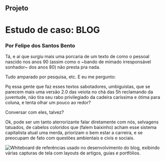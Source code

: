 ## Projeto

# Estudo de caso: BLOG

### Por Felipe dos Santos Bento

Tá, e aí que surgiu mais uma porcaria de um texto de como o pessoal nascido nos anos 90 (assim como o ~bando de mimado
irresponsável sonhador~ dos anos 80) não presta pra nada.

Tudo amparado por pesquisa, etc. E eu me pergunto:

Pq essa gente que faz esses textos sabotadores, umbiguistas, que se parecem mais uma versão 2.0 das veiota no chá das
5h reclamando da juventude, não tira seu rabo privilegiado da cadeira caríssima e ótima para coluna, e tenta olhar um
pouco ao redor?

Conversar com eles, talvez?

Ok, pode ser um tanto aterrorizante falar diretamente com nós, selvagens tatuados, de cabelos coloridos que (falem
baixinho) acham esse sistema capitalista atual uma merda, priorizam o bem estar a carreira, e se preocupam de fato com
questões ambientais e civis e sociais.

![Whiteboard de referências usado no desenvolvimento do blog, exibindo várias capturas de tela com layouts de artigos, guias e portfólios.](/images/estudo-de-caso-blog/whiteboard.webp)
